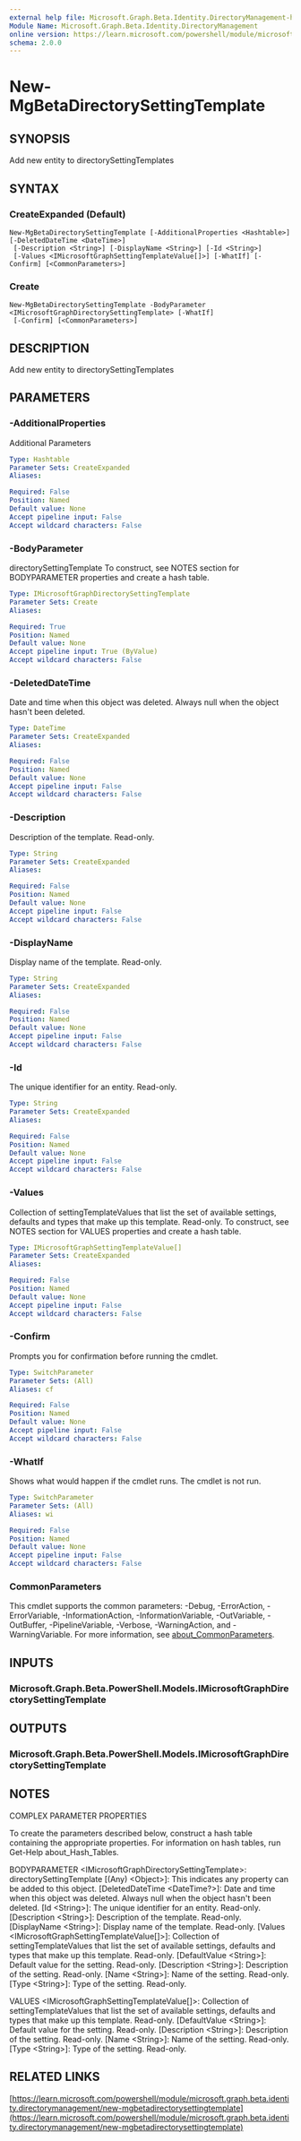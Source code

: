 ```yaml
---
external help file: Microsoft.Graph.Beta.Identity.DirectoryManagement-help.xml
Module Name: Microsoft.Graph.Beta.Identity.DirectoryManagement
online version: https://learn.microsoft.com/powershell/module/microsoft.graph.beta.identity.directorymanagement/new-mgbetadirectorysettingtemplate
schema: 2.0.0
---
```


# New-MgBetaDirectorySettingTemplate

## SYNOPSIS
Add new entity to directorySettingTemplates

## SYNTAX

### CreateExpanded (Default)
```
New-MgBetaDirectorySettingTemplate [-AdditionalProperties <Hashtable>] [-DeletedDateTime <DateTime>]
 [-Description <String>] [-DisplayName <String>] [-Id <String>]
 [-Values <IMicrosoftGraphSettingTemplateValue[]>] [-WhatIf] [-Confirm] [<CommonParameters>]
```

### Create
```
New-MgBetaDirectorySettingTemplate -BodyParameter <IMicrosoftGraphDirectorySettingTemplate> [-WhatIf]
 [-Confirm] [<CommonParameters>]
```

## DESCRIPTION
Add new entity to directorySettingTemplates

## PARAMETERS

### -AdditionalProperties
Additional Parameters

```yaml
Type: Hashtable
Parameter Sets: CreateExpanded
Aliases:

Required: False
Position: Named
Default value: None
Accept pipeline input: False
Accept wildcard characters: False
```

### -BodyParameter
directorySettingTemplate
To construct, see NOTES section for BODYPARAMETER properties and create a hash table.

```yaml
Type: IMicrosoftGraphDirectorySettingTemplate
Parameter Sets: Create
Aliases:

Required: True
Position: Named
Default value: None
Accept pipeline input: True (ByValue)
Accept wildcard characters: False
```

### -DeletedDateTime
Date and time when this object was deleted.
Always null when the object hasn't been deleted.

```yaml
Type: DateTime
Parameter Sets: CreateExpanded
Aliases:

Required: False
Position: Named
Default value: None
Accept pipeline input: False
Accept wildcard characters: False
```

### -Description
Description of the template.
Read-only.

```yaml
Type: String
Parameter Sets: CreateExpanded
Aliases:

Required: False
Position: Named
Default value: None
Accept pipeline input: False
Accept wildcard characters: False
```

### -DisplayName
Display name of the template.
Read-only.

```yaml
Type: String
Parameter Sets: CreateExpanded
Aliases:

Required: False
Position: Named
Default value: None
Accept pipeline input: False
Accept wildcard characters: False
```

### -Id
The unique identifier for an entity.
Read-only.

```yaml
Type: String
Parameter Sets: CreateExpanded
Aliases:

Required: False
Position: Named
Default value: None
Accept pipeline input: False
Accept wildcard characters: False
```

### -Values
Collection of settingTemplateValues that list the set of available settings, defaults and types that make up this template.
Read-only.
To construct, see NOTES section for VALUES properties and create a hash table.

```yaml
Type: IMicrosoftGraphSettingTemplateValue[]
Parameter Sets: CreateExpanded
Aliases:

Required: False
Position: Named
Default value: None
Accept pipeline input: False
Accept wildcard characters: False
```

### -Confirm
Prompts you for confirmation before running the cmdlet.

```yaml
Type: SwitchParameter
Parameter Sets: (All)
Aliases: cf

Required: False
Position: Named
Default value: None
Accept pipeline input: False
Accept wildcard characters: False
```

### -WhatIf
Shows what would happen if the cmdlet runs.
The cmdlet is not run.

```yaml
Type: SwitchParameter
Parameter Sets: (All)
Aliases: wi

Required: False
Position: Named
Default value: None
Accept pipeline input: False
Accept wildcard characters: False
```

### CommonParameters
This cmdlet supports the common parameters: -Debug, -ErrorAction, -ErrorVariable, -InformationAction, -InformationVariable, -OutVariable, -OutBuffer, -PipelineVariable, -Verbose, -WarningAction, and -WarningVariable. For more information, see [about_CommonParameters](http://go.microsoft.com/fwlink/?LinkID=113216).

## INPUTS

### Microsoft.Graph.Beta.PowerShell.Models.IMicrosoftGraphDirectorySettingTemplate
## OUTPUTS

### Microsoft.Graph.Beta.PowerShell.Models.IMicrosoftGraphDirectorySettingTemplate
## NOTES
COMPLEX PARAMETER PROPERTIES

To create the parameters described below, construct a hash table containing the appropriate properties.
For information on hash tables, run Get-Help about_Hash_Tables.

BODYPARAMETER \<IMicrosoftGraphDirectorySettingTemplate\>: directorySettingTemplate
  \[(Any) \<Object\>\]: This indicates any property can be added to this object.
  \[DeletedDateTime \<DateTime?\>\]: Date and time when this object was deleted.
Always null when the object hasn't been deleted.
  \[Id \<String\>\]: The unique identifier for an entity.
Read-only.
  \[Description \<String\>\]: Description of the template.
Read-only.
  \[DisplayName \<String\>\]: Display name of the template.
Read-only.
  \[Values \<IMicrosoftGraphSettingTemplateValue\[\]\>\]: Collection of settingTemplateValues that list the set of available settings, defaults and types that make up this template. 
Read-only.
    \[DefaultValue \<String\>\]: Default value for the setting.
Read-only.
    \[Description \<String\>\]: Description of the setting.
Read-only.
    \[Name \<String\>\]: Name of the setting.
Read-only.
    \[Type \<String\>\]: Type of the setting.
Read-only.

VALUES \<IMicrosoftGraphSettingTemplateValue\[\]\>: Collection of settingTemplateValues that list the set of available settings, defaults and types that make up this template.
Read-only.
  \[DefaultValue \<String\>\]: Default value for the setting.
Read-only.
  \[Description \<String\>\]: Description of the setting.
Read-only.
  \[Name \<String\>\]: Name of the setting.
Read-only.
  \[Type \<String\>\]: Type of the setting.
Read-only.

## RELATED LINKS

[https://learn.microsoft.com/powershell/module/microsoft.graph.beta.identity.directorymanagement/new-mgbetadirectorysettingtemplate](https://learn.microsoft.com/powershell/module/microsoft.graph.beta.identity.directorymanagement/new-mgbetadirectorysettingtemplate)



